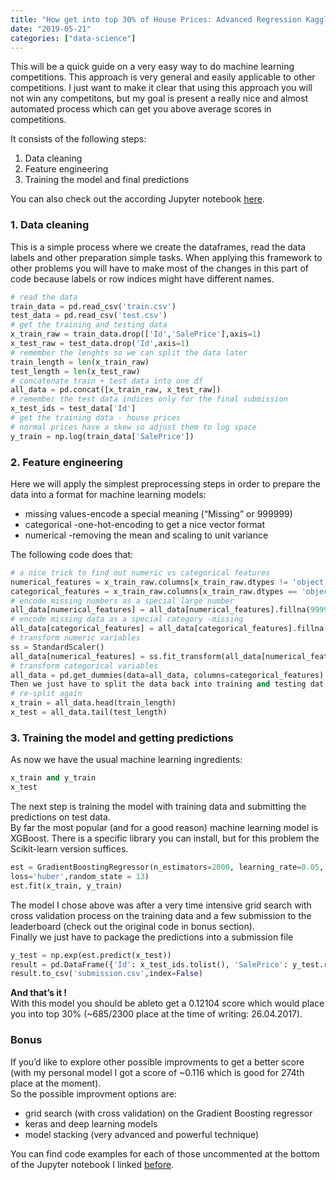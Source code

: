```yaml
---
title: "How get into top 30% of House Prices: Advanced Regression Kaggle competition with 50 lines of code"
date: "2019-05-21"
categories: ["data-science"]
---
```


This will be a quick guide on a very easy way to do machine learning competitions. This approach is very general and easily applicable to other competitions. I just want to make it clear that using this approach you will not win any competitons, but my goal is present a really nice and almost automated process which can get you above average scores in competitions.  
  
It consists of the following steps:  
  

1. Data cleaning
2. Feature engineering
3. Training the model and final predictions

  
You can also check out the according Jupyter notebook [here](https://github.com/dorianb96/House-Prices-Advanced-Regression-Techniques/blob/master/HousePrices.ipynb).  
  

### 1. Data cleaning

This is a simple process where we create the dataframes, read the data labels and other preparation simple tasks. When applying this framework to other problems you will have to make most of the changes in this part of code because labels or row indices might have different names.  

```python
# read the data  
train_data = pd.read_csv('train.csv')  
test_data = pd.read_csv('test.csv')  
# get the training and testing data  
x_train_raw = train_data.drop(['Id','SalePrice'],axis=1)  
x_test_raw = test_data.drop('Id',axis=1)  
# remember the lenghts so we can split the data later  
train_length = len(x_train_raw)  
test_length = len(x_test_raw)  
# concatenate train + test data into one df  
all_data = pd.concat([x_train_raw, x_test_raw])  
# remember the test data indices only for the final submission  
x_test_ids = test_data['Id']  
# get the training data - house prices  
# normal prices have a skew so adjust them to log space  
y_train = np.log(train_data['SalePrice'])
```

### 2. Feature engineering

Here we will apply the simplest preprocessing steps in order to prepare the data into a format for machine learning models:  
  

- missing values-encode a special meaning (“Missing” or 999999)
- categorical -one-hot-encoding to get a nice vector format
- numerical -removing the mean and scaling to unit variance

  
The following code does that:  

```python
# a nice trick to find out numeric vs categorical features  
numerical_features = x_train_raw.columns[x_train_raw.dtypes != 'object']  
categorical_features = x_train_raw.columns[x_train_raw.dtypes == 'object']  
# encode missing numbers as a special large number  
all_data[numerical_features] = all_data[numerical_features].fillna(99999999)  
# encode missing data as a special category -missing  
all_data[categorical_features] = all_data[categorical_features].fillna("Missing")  
# transform numeric variables  
ss = StandardScaler()  
all_data[numerical_features] = ss.fit_transform(all_data[numerical_features])  
# transform categorical variables  
all_data = pd.get_dummies(data=all_data, columns=categorical_features)  
Then we just have to split the data back into training and testing dat  
# re-split again  
x_train = all_data.head(train_length)  
x_test = all_data.tail(test_length)
```

### 3. Training the model and getting predictions

As now we have the usual machine learning ingredients:  

```python
x_train and y_train  
x_test
```

The next step is training the model with training data and submitting the predictions on test data.  
By far the most popular (and for a good reason) machine learning model is XGBoost. There is a specific library you can install, but for this problem the Scikit-learn version suffices.  

```python
est = GradientBoostingRegressor(n_estimators=2000, learning_rate=0.05, max_depth=3, max_features='sqrt',min_samples_leaf=15, min_samples_split=10,  
loss='huber',random_state = 13)  
est.fit(x_train, y_train)
```

The model I chose above was after a very time intensive grid search with cross validation process on the training data and a few submission to the leaderboard (check out the original code in bonus section).  
Finally we just have to package the predictions into a submission file  

```python
y_test = np.exp(est.predict(x_test))  
result = pd.DataFrame({'Id': x_test_ids.tolist(), 'SalePrice': y_test.ravel()})  
result.to_csv('submission.csv',index=False)
```

**And that’s it !**  
With this model you should be ableto get a 0.12104 score which would place you into top 30% (~685/2300 place at the time of writing: 26.04.2017).  
  

### Bonus

If you’d like to explore other possible improvments to get a better score (with my personal model I got a score of ~0.116 which is good for 274th place at the moment).  
So the possible improvment options are:  
  

- grid search (with cross validation) on the Gradient Boosting regressor
- keras and deep learning models
- model stacking (very advanced and powerful technique)

  
You can find code examples for each of those uncommented at the bottom of the Jupyter notebook I linked [before](https://github.com/dorianb96/House-Prices-Advanced-Regression-Techniques/blob/master/HousePrices.ipynb).
